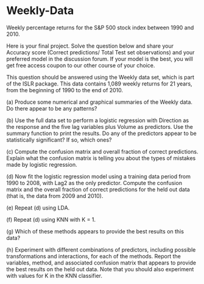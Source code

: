 # Weekly-Data
Weekly percentage returns for the S&amp;P 500 stock index between 1990 and 2010.

Here is your final project. Solve the question below and share your Accuracy score (Correct predictions/ Total Test set observations) and your preferred model in the discussion forum. If your model is the best, you will get free access coupon to our other course of your choice.

This question should be answered using the Weekly data set, which is part of the ISLR package. This data contains 1,089 weekly returns for 21 years, from the beginning of 1990 to the end of 2010.

(a) Produce some numerical and graphical summaries of the Weekly data. Do there appear to be any patterns?

(b) Use the full data set to perform a logistic regression with Direction as the response and the five lag variables plus Volume as predictors. Use the summary function to print the results. Do any of the predictors appear to be statistically significant? If so, which ones?

(c) Compute the confusion matrix and overall fraction of correct predictions. Explain what the confusion matrix is telling you about the types of mistakes made by logistic regression.

(d) Now fit the logistic regression model using a training data period from 1990 to 2008, with Lag2 as the only predictor. Compute the confusion matrix and the overall fraction of correct predictions for the held out data (that is, the data from 2009 and 2010).

(e) Repeat (d) using LDA.

(f) Repeat (d) using KNN with K = 1.

(g) Which of these methods appears to provide the best results on this data?

(h) Experiment with different combinations of predictors, including possible transformations and interactions, for each of the methods. Report the variables, method, and associated confusion matrix that appears to provide the best results on the held out data. Note that you should also experiment with values for K in the KNN classifier.
